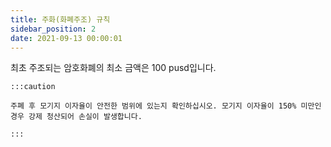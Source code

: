```yaml
---
title: 주화(화폐주조) 규칙
sidebar_position: 2
date: 2021-09-13 00:00:01
---
```


최초 주조되는 암호화폐의 최소 금액은 100 pusd입니다.

````mdx-code-block
:::caution

주폐 후 모기지 이자율이 안전한 범위에 있는지 확인하십시오. 모기지 이자율이 150% 미만인 경우 강제 청산되어 손실이 발생합니다.

:::
````
